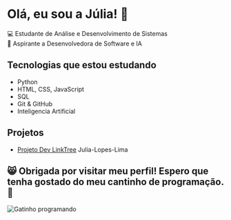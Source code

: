 # Olá, eu sou a Júlia! 👋

💻 Estudante de Análise e Desenvolvimento de Sistemas  
🚀 Aspirante a Desenvolvedora de Software e IA

## Tecnologias que estou estudando
- Python
- HTML, CSS, JavaScript
- SQL
- Git & GitHub
- Inteligencia Artificial

## Projetos
- [Projeto Dev LinkTree](https://github.com/Julialopeslima53/Projeto-Dev) Julia-Lopes-Lima

## 😸 Obrigada por visitar meu perfil! Espero que tenha gostado do meu cantinho de programação.🚀 
![Gatinho programando](https://media.giphy.com/media/JIX9t2j0ZTN9S/giphy.gif)

